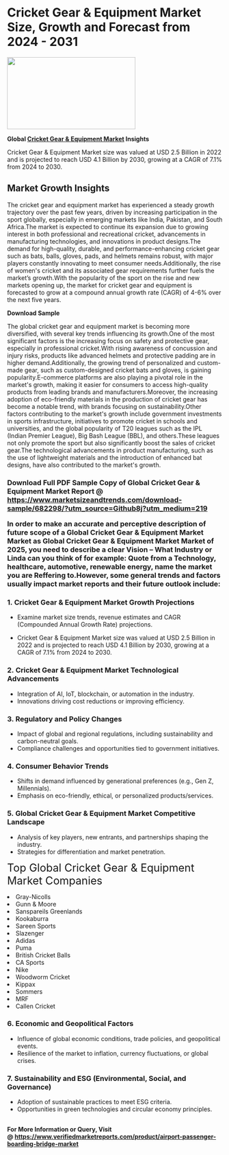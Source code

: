 <H1>Cricket Gear & Equipment Market Size, Growth and Forecast from 2024 - 2031</H1><img class="aligncenter size-medium wp-image-584254" src="https://thirdeyenews.in/wp-content/uploads/2024/09/Global-Market-Research-300x168.jpeg" alt="" width="300" height="168" /><p><strong>Global&nbsp;<a href="https://www.marketsizeandtrends.com/download-sample/682298/?utm_source=Github8j?utm_medium=219">Cricket Gear & Equipment Market</a> Insights</strong></p><p>Cricket Gear & Equipment Market size was valued at USD 2.5 Billion in 2022 and is projected to reach USD 4.1 Billion by 2030, growing at a CAGR of 7.1% from 2024 to 2030.</p><p><h2>Market Growth Insights</h2> <p>The cricket gear and equipment market has experienced a steady growth trajectory over the past few years, driven by increasing participation in the sport globally, especially in emerging markets like India, Pakistan, and South Africa.The market is expected to continue its expansion due to growing interest in both professional and recreational cricket, advancements in manufacturing technologies, and innovations in product designs.The demand for high-quality, durable, and performance-enhancing cricket gear such as bats, balls, gloves, pads, and helmets remains robust, with major players constantly innovating to meet consumer needs.Additionally, the rise of women's cricket and its associated gear requirements further fuels the market’s growth.With the popularity of the sport on the rise and new markets opening up, the market for cricket gear and equipment is forecasted to grow at a compound annual growth rate (CAGR) of 4-6% over the next five years.</p> <p><strong>Download Sample</strong></p> <p>The global cricket gear and equipment market is becoming more diversified, with several key trends influencing its growth.One of the most significant factors is the increasing focus on safety and protective gear, especially in professional cricket.With rising awareness of concussion and injury risks, products like advanced helmets and protective padding are in higher demand.Additionally, the growing trend of personalized and custom-made gear, such as custom-designed cricket bats and gloves, is gaining popularity.E-commerce platforms are also playing a pivotal role in the market's growth, making it easier for consumers to access high-quality products from leading brands and manufacturers.Moreover, the increasing adoption of eco-friendly materials in the production of cricket gear has become a notable trend, with brands focusing on sustainability.Other factors contributing to the market's growth include government investments in sports infrastructure, initiatives to promote cricket in schools and universities, and the global popularity of T20 leagues such as the IPL (Indian Premier League), Big Bash League (BBL), and others.These leagues not only promote the sport but also significantly boost the sales of cricket gear.The technological advancements in product manufacturing, such as the use of lightweight materials and the introduction of enhanced bat designs, have also contributed to the market's growth.<h3></p><p><span class=""><strong>Download Full PDF Sample Copy of Global Cricket Gear & Equipment Market Report</strong> @ <a href="https://www.marketsizeandtrends.com/download-sample/682298/?utm_source=Github8j?utm_medium=219" target="_blank">https://www.marketsizeandtrends.com/download-sample/682298/?utm_source=Github8j?utm_medium=219</a></span></p><p>In order to make an accurate and perceptive description of future scope of a Global&nbsp;Cricket Gear & Equipment Market Market as Global&nbsp;Cricket Gear & Equipment Market Market of 2025, you need to describe a clear Vision &ndash; What Industry or Linda can you think of for example: Quote from a Technology, healthcare, automotive, renewable energy, name the market you are Reffering to.However, some general trends and factors usually impact market reports and their future outlook include:</p><h3>1.&nbsp;<strong>Cricket Gear & Equipment Market Growth Projections</strong></h3><ul><li>Examine market size trends, revenue estimates and CAGR (Compounded Annual Growth Rate) projections.</li><li><p>Cricket Gear & Equipment Market size was valued at USD 2.5 Billion in 2022 and is projected to reach USD 4.1 Billion by 2030, growing at a CAGR of 7.1% from 2024 to 2030.</p></li></ul><h3>2.&nbsp;<strong>Cricket Gear & Equipment Market Technological Advancements</strong></h3><ul><li>Integration of AI, IoT, blockchain, or automation in the industry.</li><li>Innovations driving cost reductions or improving efficiency.</li></ul><h3>3.&nbsp;<strong>Regulatory and Policy Changes</strong></h3><ul><li>Impact of global and regional regulations, including sustainability and carbon-neutral goals.</li><li>Compliance challenges and opportunities tied to government initiatives.</li></ul><h3>4.&nbsp;<strong>Consumer Behavior Trends</strong></h3><ul><li>Shifts in demand influenced by generational preferences (e.g., Gen Z, Millennials).</li><li>Emphasis on eco-friendly, ethical, or personalized products/services.</li></ul><h3>5.&nbsp;<strong>Global Cricket Gear & Equipment Market Competitive Landscape</strong></h3><ul><li>Analysis of key players, new entrants, and partnerships shaping the industry.</li><li>Strategies for differentiation and market penetration.</li></ul><p data-pm-slice="1 1 []"><span style="color: inherit; font-family: inherit; font-size: 25px;">Top Global Cricket Gear & Equipment Market Companies</span></p><div class="" data-test-id=""><p><li>Gray-Nicolls</li><li> Gunn & Moore</li><li> Sanspareils Greenlands</li><li> Kookaburra</li><li> Sareen Sports</li><li> Slazenger</li><li> Adidas</li><li> Puma</li><li> British Cricket Balls</li><li> CA Sports</li><li> Nike</li><li> Woodworm Cricket</li><li> Kippax</li><li> Sommers</li><li> MRF</li><li> Callen Cricket</li></p></div><h3>6.&nbsp;<strong>Economic and Geopolitical Factors</strong></h3><ul><li>Influence of global economic conditions, trade policies, and geopolitical events.</li><li>Resilience of the market to inflation, currency fluctuations, or global crises.</li></ul><h3>7.&nbsp;<strong>Sustainability and ESG (Environmental, Social, and Governance)</strong></h3><ul><li>Adoption of sustainable practices to meet ESG criteria.</li><li>Opportunities in green technologies and circular economy principles.</li></ul><h2><strong style="font-size: 14px;">For More Information or Query, Visit @&nbsp;</strong><a style="background-color: #ffffff; font-size: 14px;" href="https://www.marketsizeandtrends.com/report/cricket-gear-equipment-market/" target="_blank">https://www.verifiedmarketreports.com/product/airport-passenger-boarding-bridge-market</a></h2>
